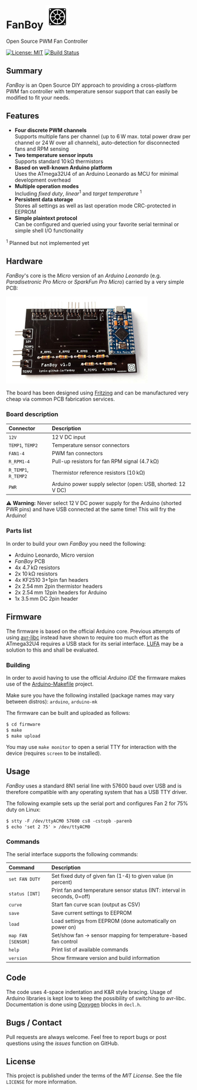 # FanBoy ![FanBoy Logo](https://github.com/lynix/fanboy/blob/master/artwork/logo.png)

Open Source PWM Fan Controller

[![License: MIT](https://img.shields.io/badge/License-MIT-blue.svg)](https://opensource.org/licenses/MIT)
[![Build Status](https://travis-ci.org/lynix/fanboy.svg?branch=master)](https://travis-ci.org/lynix/fanboy)


## Summary

*FanBoy* is an Open Source DIY approach to providing a cross-platform
PWM fan controller with temperature sensor support that can easily be
modified to fit your needs.


## Features

* **Four discrete PWM channels**  
    Supports multiple fans per channel (up to 6&thinsp;W max. total
    power draw per channel or 24&thinsp;W over all channels),
    auto-detection for disconnected fans and RPM sensing
* **Two temperature sensor inputs**  
    Supports standard 10&thinsp;k&Omega; thermistors
* **Based on well-known Arduino platform**  
    Uses the ATmega32U4 of an Arduino Leonardo as MCU for minimal
    development overhead
* **Multiple operation modes**  
    Including *fixed duty*, *linear*<sup>1</sup> and *target temperature*
    <sup>1</sup>
* **Persistent data storage**  
    Stores all settings as well as last operation mode CRC-protected in
    EEPROM
* **Simple plaintext protocol**  
    Can be configured and queried using your favorite serial terminal or
    simple shell I/O functionality

<sup>1</sup> Planned but not implemented yet

## Hardware

*FanBoy*'s core is the *Micro* version of an *Arduino Leonardo* (e.g.
*Paradisetronic Pro Micro* or *SparkFun Pro Micro*) carried by a very
simple PCB:

![FanBoy](https://github.com/lynix/fanboy/blob/master/artwork/fanboy.jpg)

The board has been designed using [Fritzing](https://fritzing.org) and
can be manufactured very cheap via common PCB fabrication services.

### Board description

| Connector            | Description                                                        |
|:-------------------- |:------------------------------------------------------------------ |
| `12V`                | 12&thinsp;V DC input                                               |
| `TEMP1`, `TEMP2`     | Temperature sensor connectors                                      |
| `FAN1-4`             | PWM fan connectors                                                 |
| `R_RPM1-4`           | Pull-up resistors for fan RPM signal (4.7&thinsp;k&Omega;)         |
| `R_TEMP1`, `R_TEMP2` | Thermistor reference resistors (10&thinsp;k&Omega;)                |
| `PWR`                | Arduino power supply selector (open: USB, shorted: 12&thinsp;V DC) |

:warning: **Warning:** Never select 12&thinsp;V DC power supply for the
Arduino (shorted PWR pins) and have USB connected at the same time! This
will fry the Arduino!

### Parts list

In order to build your own *FanBoy* you need the following:

* Arduino Leonardo, Micro version
* *FanBoy* PCB
* 4x 4.7&thinsp;k&Omega; resistors
* 2x 10&thinsp;k&Omega; resistors
* 4x KF2510 3+1pin fan headers
* 2x 2.54&thinsp;mm 2pin thermistor headers
* 2x 2.54&thinsp;mm 12pin headers for Arduino
* 1x 3.5&thinsp;mm DC 2pin header


## Firmware

The firmware is based on the official Arduino core. Previous attempts of
using [avr-libc](https://www.nongnu.org/avr-libc) instead have shown to
require too much effort as the ATmega32U4 requires a USB stack for its
serial interface. [LUFA](https://github.com/Palatis/Arduino-Lufa) may be
a solution to this and shall be evaluated.

### Building

In order to avoid having to use the official *Arduino IDE* the firmware
makes use of the
[Arduino-Makefile](https://github.com/sudar/Arduino-Makefile) project.

Make sure you have the following installed (package names may vary
between distros): `arduino`, `arduino-mk`

The firmware can be built and uploaded as follows:

```
$ cd firmware
$ make
$ make upload
```

You may use `make monitor` to open a serial TTY for interaction with the
device (requires `screen` to be installed).

## Usage

*FanBoy* uses a standard 8N1 serial line with 57600 baud over USB and is
therefore compatible with any operating system that has a USB TTY
driver.

The following example sets up the serial port and configures Fan 2 for 75%
duty on Linux:

```
$ stty -F /dev/ttyACM0 57600 cs8 -cstopb -parenb
$ echo 'set 2 75' > /dev/ttyACM0
```

### Commands

The serial interface supports the following commands:

| Command                    | Description                                                               |
|:-------------------------- |:------------------------------------------------------------------------- |
| `set FAN DUTY`             | Set fixed duty of given fan (1-4) to given value (in percent)             |
| `status [INT]`             | Print fan and temperature sensor status (INT: interval in seconds, 0=off) |
| `curve`                    | Start fan curve scan (output as CSV)                                      |
| `save`                     | Save current settings to EEPROM                                           |
| `load`                     | Load settings from EEPROM (done automatically on power on)                |
| `map FAN [SENSOR]`         | Set/show fan -> sensor mapping for temperature-based fan control          |
| `help`                     | Print list of available commands                                          |
| `version`                  | Show firmware version and build information                               |


## Code

The code uses 4-space indentation and K&R style bracing. Usage of
Arduino libraries is kept low to keep the possibility of switching to
avr-libc. Documentation is done using [Doxygen](http://www.doxygen.nl)
blocks in `decl.h`.

## Bugs / Contact

Pull requests are always welcome. Feel free to report bugs or post
questions using the *issues* function on GitHub.


## License

This project is published under the terms of the *MIT License*. See the
file `LICENSE` for more information.
